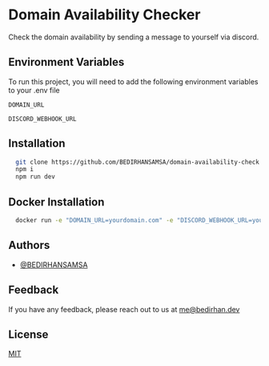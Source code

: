 # Domain Availability Checker

Check the domain availability by sending a message to yourself via discord.

## Environment Variables

To run this project, you will need to add the following environment variables to your .env file

`DOMAIN_URL`

`DISCORD_WEBHOOK_URL`

## Installation

```bash
  git clone https://github.com/BEDIRHANSAMSA/domain-availability-check.git
  npm i
  npm run dev
```

## Docker Installation

```bash
  docker run -e "DOMAIN_URL=yourdomain.com" -e "DISCORD_WEBHOOK_URL=yourwebook.com" bedirhansamsa/domain-availability-checker
```

## Authors

- [@BEDIRHANSAMSA](https://www.github.com/BEDIRHANSAMSA)

## Feedback

If you have any feedback, please reach out to us at me@bedirhan.dev

## License

[MIT](https://choosealicense.com/licenses/mit/)
